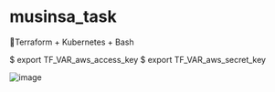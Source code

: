 # musinsa_task
🎇Terraform + Kubernetes + Bash

$ export TF_VAR_aws_access_key
$ export TF_VAR_aws_secret_key



![image](https://user-images.githubusercontent.com/31501015/155955369-e27742f0-3d3e-4e31-be18-2f93ce3ab2c5.png)
